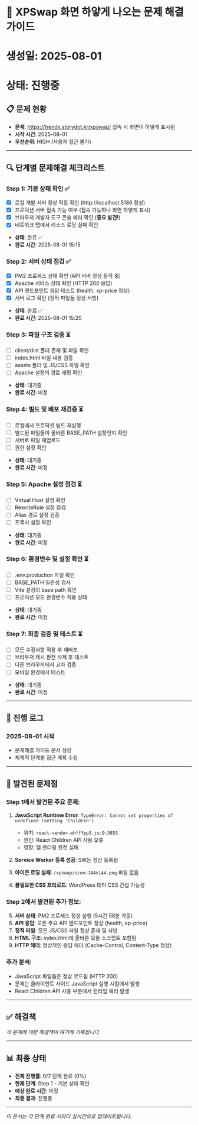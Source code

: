 # 🚨 XPSwap 화면 하얗게 나오는 문제 해결 가이드
# 생성일: 2025-08-01
# 상태: 진행중

## 📋 문제 현황
- **문제**: https://trendy.storydot.kr/xpswap/ 접속 시 화면이 하얗게 표시됨
- **시작 시간**: 2025-08-01
- **우선순위**: HIGH (사용자 접근 불가)

---

## 🔍 단계별 문제해결 체크리스트

### Step 1: 기본 상태 확인 ✅
- [x] 로컬 개발 서버 정상 작동 확인 (http://localhost:5186 정상)
- [x] 프로덕션 서버 접속 가능 여부 (접속 가능하나 화면 하얗게 표시)
- [x] 브라우저 개발자 도구 콘솔 에러 확인 (**중요 발견!**)
- [x] 네트워크 탭에서 리소스 로딩 실패 확인
- **상태**: 완료 ✅
- **완료 시간**: 2025-08-01 15:15

### Step 2: 서버 상태 점검 ✅
- [x] PM2 프로세스 상태 확인 (API 서버 정상 동작 중)
- [x] Apache 서비스 상태 확인 (HTTP 200 응답)
- [x] API 엔드포인트 응답 테스트 (health, xp-price 정상)
- [x] 서버 로그 확인 (정적 파일들 정상 서빙)
- **상태**: 완료 ✅  
- **완료 시간**: 2025-08-01 15:20

### Step 3: 파일 구조 검증 ⏳
- [ ] client/dist 폴더 존재 및 파일 확인
- [ ] index.html 파일 내용 검증
- [ ] assets 폴더 및 JS/CSS 파일 확인
- [ ] Apache 설정의 경로 매핑 확인
- **상태**: 대기중
- **완료 시간**: 미정

### Step 4: 빌드 및 배포 재검증 ⏳
- [ ] 로컬에서 프로덕션 빌드 재실행
- [ ] 빌드된 파일들이 올바른 BASE_PATH 설정인지 확인
- [ ] 서버로 파일 재업로드
- [ ] 권한 설정 확인
- **상태**: 대기중
- **완료 시간**: 미정

### Step 5: Apache 설정 점검 ⏳
- [ ] Virtual Host 설정 확인
- [ ] RewriteRule 설정 점검
- [ ] Alias 경로 설정 검증
- [ ] 프록시 설정 확인
- **상태**: 대기중
- **완료 시간**: 미정

### Step 6: 환경변수 및 설정 확인 ⏳
- [ ] .env.production 파일 확인
- [ ] BASE_PATH 일관성 검사
- [ ] Vite 설정의 base path 확인
- [ ] 프로덕션 모드 환경변수 적용 상태
- **상태**: 대기중
- **완료 시간**: 미정

### Step 7: 최종 검증 및 테스트 ⏳
- [ ] 모든 수정사항 적용 후 재배포
- [ ] 브라우저 캐시 완전 삭제 후 테스트
- [ ] 다른 브라우저에서 교차 검증
- [ ] 모바일 환경에서 테스트
- **상태**: 대기중
- **완료 시간**: 미정

---

## 📝 진행 로그

### 2025-08-01 시작
- 문제해결 가이드 문서 생성
- 체계적 단계별 접근 계획 수립

---

## 🔧 발견된 문제점

### Step 1에서 발견된 주요 문제:
1. **JavaScript Runtime Error**: `TypeError: Cannot set properties of undefined (setting 'Children')`
   - 위치: `react-vendor-whffYpp3.js:9:3853`
   - 원인: React Children API 사용 오류
   - 영향: 앱 렌더링 완전 실패

2. **Service Worker 등록 성공**: SW는 정상 등록됨
3. **아이콘 로딩 실패**: `/xpswap/icon-144x144.png` 파일 없음
4. **불필요한 CSS 프리로드**: WordPress 테마 CSS 간섭 가능성

### Step 2에서 발견된 추가 정보:
5. **서버 상태**: PM2 프로세스 정상 실행 (5시간 58분 가동)
6. **API 응답**: 모든 주요 API 엔드포인트 정상 (health, xp-price)
7. **정적 파일**: 모든 JS/CSS 파일 정상 존재 및 서빙
8. **HTML 구조**: index.html에 올바른 모듈 스크립트 포함됨
9. **HTTP 헤더**: 정상적인 응답 헤더 (Cache-Control, Content-Type 정상)

### 추가 분석:
- JavaScript 파일들은 정상 로드됨 (HTTP 200)
- 문제는 클라이언트 사이드 JavaScript 실행 시점에서 발생
- React Children API 사용 부분에서 런타임 에러 발생

---

## ✅ 해결책

*각 문제에 대한 해결책이 여기에 기록됩니다*

---

## 📊 최종 상태

- **전체 진행률**: 0/7 단계 완료 (0%)
- **현재 단계**: Step 1 - 기본 상태 확인
- **예상 완료 시간**: 미정
- **최종 결과**: 진행중

---

*이 문서는 각 단계 완료 시마다 실시간으로 업데이트됩니다.*
